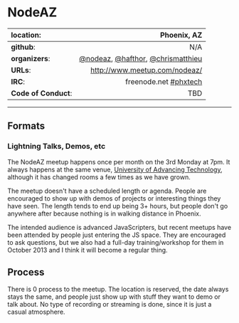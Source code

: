 # NodeAZ

| **location**:         | Phoenix, AZ                            |
|:----------------------|---------------------------------------:|
| **github**:           | N/A                                    |
| **organizers**:       | [@nodeaz](https://twitter.com/nodeaz), [@hafthor](https://twitter.com/hafthor), [@chrismatthieu](https://twitter.com/chrismatthieu) |
| **URLs**:             | http://www.meetup.com/nodeaz/          |
| **IRC**:              | freenode.net [#phxtech](http://en.irc2go.com/webchat/?net=freenode&room=phxtech) |
| **Code of Conduct**:  | TBD                                    |

---------------------------

## Formats

### Lightning Talks, Demos, etc

The NodeAZ meetup happens once per month on the 3rd Monday at 7pm.
It always happens at the same venue, [University of Advancing Technology](http://www.uat.edu/‎),
although it has changed rooms a few times as we have grown.

The meetup doesn't have a scheduled length or agenda.  People are encouraged to
show up with demos of projects or interesting things they have seen.  The length
tends to end up being 3+ hours, but people don't go anywhere after because nothing
is in walking distance in Phoenix.

The intended audience is advanced JavaScripters, but recent meetups have been
attended by people just entering the JS space.  They are encouraged to ask questions,
but we also had a full-day training/workshop for them in October 2013 and I think it will
become a regular thing.

## Process

There is 0 process to the meetup.  The location is reserved, the date always stays the same,
and people just show up with stuff they want to demo or talk about.  No type of recording
or streaming is done, since it is just a casual atmosphere.
